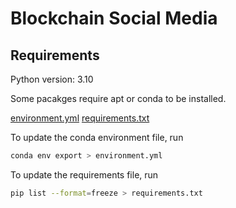 # Blockchain Social Media


## Requirements

Python version: 3.10

Some pacakges require apt or conda to be installed.

[environment.yml](environment.yml)
[requirements.txt](requirements.txt)

To update the conda environment file, run
```bash
conda env export > environment.yml
```

To update the requirements file, run 

```bash
pip list --format=freeze > requirements.txt
```

